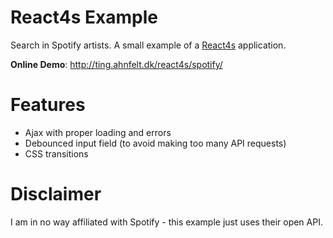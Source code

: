 # React4s Example
Search in Spotify artists. A small example of a [React4s](https://github.com/Ahnfelt/react4s) application.

**Online Demo**: http://ting.ahnfelt.dk/react4s/spotify/

# Features

  - Ajax with proper loading and errors
  - Debounced input field (to avoid making too many API requests)
  - CSS transitions

# Disclaimer

I am in no way affiliated with Spotify - this example just uses their open API.
